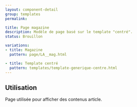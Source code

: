 ```yaml
---
layout: component-detail
group: templates
permalink:

title: Page magazine
description: Modèle de page basé sur le template "centré".
status: Brouillon

variations:
- title: Magazine
  pattern: page/LA__mag.html

- title: Template centré
  pattern: templates/template-generique-centre.html
---
```

## Utilisation

Page utilisée pour afficher des contenus article.
